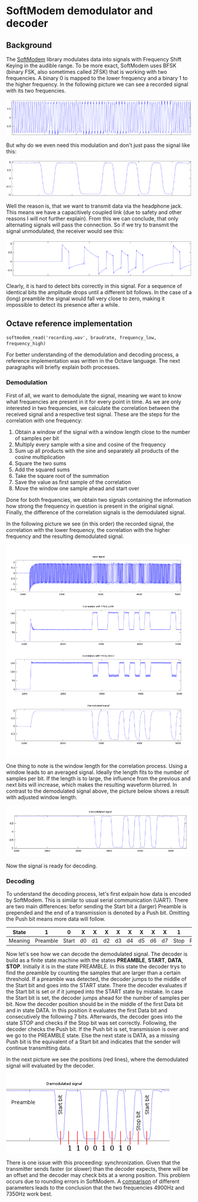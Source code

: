 # SoftModem demodulator and decoder

## Background
The [SoftModem](https://github.com/arms22/SoftModem) library modulates data into signals with Frequency Shift Keying in the audible range. To be more exact, SoftModem uses BFSK (binary FSK, also sometimes called 2FSK) that is working with two frequencies. A binary 0 is mapped to the lower frequency and a binary 1 to the higher frequency. In the following picture we can see a recorded signal with its two frequencies.

![Input signal](figures/figure_fsk.png)

But why do we even need this modulation and don't just pass the signal like this:

![unmodulated](figures/figure_unmod_tx.png)

Well the reason is, that we want to transmit data via the headphone jack. This means we have a capacitively coupled link (due to safety and other reasons I will not further explain). From this we can conclude, that only alternating signals will pass the connection. So if we try to transmit the signal unmodulated, the receiver would see this:

![unmodulated_rx](figures/figure_unmod_rx.png)

Clearly, it is hard to detect bits correctly in this signal. For a sequence of identical bits the amplitude drops until a different bit follows. In the case of a (long) preamble the signal would fall very close to zero, making it impossible to detect its presence after a while.


## Octave reference implementation

	softmodem_read('recording.wav', braudrate, frequency_low, frequency_high)

For better understanding of the demodulation and decoding process, a reference implementation was written in the Octave language. The next paragraphs will briefly explain both processes. 

### Demodulation

First of all, we want to demodulate the signal, meaning we want to know what frequencies are present in it for every point in time. As we are only interested in two frequencies, we calculate the correlation between the received signal and a respective test signal. These are the steps for the correlation with one frequency:

1. Obtain a window of the signal with a window length close to the number of samples per bit
2. Multiply every sample with a sine and cosine of the frequency
3. Sum up all products with the sine and separately all products of the cosine multiplication 
4. Square the two sums
5. Add the squared sums
6. Take the square root of the summation
7. Save the value as first sample of the correlation
8. Move the window one sample ahead and start over

Done for both frequencies, we obtain two signals containing the information how strong the frequency in question is present in the original signal. Finally, the difference of the correlation signals is the demodulated signal. 

In the following picture we see (in this order) the recorded signal, the correlation with the lower frequency, the correlation with the higher frequency and the resulting demodulated signal.

![demodulation_steps](figures/figure_all.png)

One thing to note is the window length for the correlation process. Using a window leads to an averaged signal. Ideally the length fits to the number of samples per bit. If the length is to large, the influence from the previous and next bits will increase, which makes the resulting waveform blurred. In contrast to the demodulated signal above, the picture below shows a result with adjusted window length.

![window_length](figures/figure_demodulated.png)
 
Now the signal is ready for decoding.

### Decoding

To understand the decoding process, let's first exlpain how data is encoded by SoftModem. This is similar to usual serial communication (UART). There are two main differences: befor sending the Start bit a (larger) Preamble is prepended and the end of a transmission is denoted by a Push bit. Omitting the Push bit means more data will follow.

| State | 1        | 0     | X  | X  | X  | X  | X  | X  | X  | X  | 1    | 1    |
|-------|----------|-------|----|----|----|----|----|----|----|----|------|------|
| Meaning | Preamble | Start | d0 | d1 | d2 | d3 | d4 | d5 | d6 | d7 | Stop | Push |


Now let's see how we can decode the demodulated signal. The decoder is build as a finite state machine with the states __PREAMBLE__, __START__, __DATA__, __STOP__. Initially it is in the state PREAMBLE. In this state the decoder trys to find the preamble by counting the samples that are larger than a certain threshold. If a preamble was detected, the decoder jumps to the middle of the Start bit and goes into the START state. There the decoder evaluates if the Start bit is set or if it jumped into the START state by mistake. In case the Start bit is set, the decoder jumps ahead for the number of samples per bit. Now the decoder position should be in the middle of the first Data bit and in state DATA. In this position it evaluates the first Data bit and consecutively the following 7 bits. Afterwards, the decoder goes into the state STOP and checks if the Stop bit was set correctly. Following, the decoder checks the Push bit. If the Push bit is set, transmission is over and we go to the PREAMBLE state. Else the next state is DATA, as a missing Push bit is the equivalent of a Start bit and indicates that the sender will continue transmitting data.

In the next picture we see the positions (red lines), where the demodulated signal will evaluated by the decoder.

![decoder](figures/figure_eval_pos.png)

There is one issue with this proceeding: synchronization. Given that the transmitter sends faster (or slower) than the decoder expects, there will be an offset and the decoder may check bits at a wrong position. This problem occurs due to rounding errors in SoftModem. A [comparison](https://docs.google.com/spreadsheets/d/1FgNwMYz1BY7YfkxdFYrwCYVjnjbC_Py1jo3o2qMi5ug/edit?usp=sharing) of different parameters leads to the conclusion that the two frequencies 4900Hz and 7350Hz work best.  